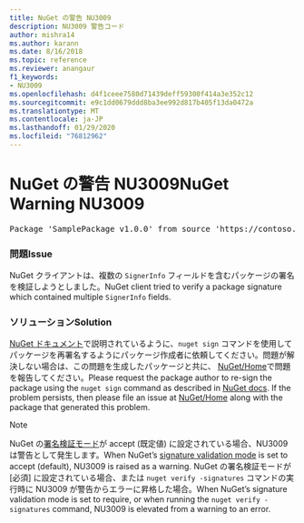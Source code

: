 ```yaml
---
title: NuGet の警告 NU3009
description: NU3009 警告コード
author: mishra14
ms.author: karann
ms.date: 8/16/2018
ms.topic: reference
ms.reviewer: anangaur
f1_keywords:
- NU3009
ms.openlocfilehash: d4f1ceee7580d71439deff59300f414a3e352c12
ms.sourcegitcommit: e9c1dd0679ddd8ba3ee992d817b405f13da0472a
ms.translationtype: MT
ms.contentlocale: ja-JP
ms.lasthandoff: 01/29/2020
ms.locfileid: "76812962"
---
```

# <a name="nuget-warning-nu3009"></a><span data-ttu-id="d21c9-103">NuGet の警告 NU3009</span><span class="sxs-lookup"><span data-stu-id="d21c9-103">NuGet Warning NU3009</span></span>

<pre>Package 'SamplePackage v1.0.0' from source 'https://contoso.com/index.json': The package signature file does not contain exactly one primary signature.</pre>

### <a name="issue"></a><span data-ttu-id="d21c9-104">問題</span><span class="sxs-lookup"><span data-stu-id="d21c9-104">Issue</span></span>

<span data-ttu-id="d21c9-105">NuGet クライアントは、複数の `SignerInfo` フィールドを含むパッケージの署名を検証しようとしました。</span><span class="sxs-lookup"><span data-stu-id="d21c9-105">NuGet client tried to verify a package signature which contained multiple `SignerInfo` fields.</span></span>


### <a name="solution"></a><span data-ttu-id="d21c9-106">ソリューション</span><span class="sxs-lookup"><span data-stu-id="d21c9-106">Solution</span></span>

<span data-ttu-id="d21c9-107">[NuGet ドキュメント](../../create-packages/sign-a-package.md)で説明されているように、`nuget sign` コマンドを使用してパッケージを再署名するようにパッケージ作成者に依頼してください。問題が解決しない場合は、この問題を生成したパッケージと共に、 [NuGet/Home](https://github.com/NuGet/Home/issues)で問題を報告してください。</span><span class="sxs-lookup"><span data-stu-id="d21c9-107">Please request the package author to re-sign the package using the `nuget sign` command as described in [NuGet docs](../../create-packages/sign-a-package.md). If the problem persists, then please file an issue at [NuGet/Home](https://github.com/NuGet/Home/issues) along with the package that generated this problem.</span></span>


> [!Note]
> <span data-ttu-id="d21c9-108">NuGet の[署名検証モード](../../consume-packages/installing-signed-packages.md#configure-package-signature-requirements)が accept (既定値) に設定されている場合、NU3009 は警告として発生します。</span><span class="sxs-lookup"><span data-stu-id="d21c9-108">When NuGet’s [signature validation mode](../../consume-packages/installing-signed-packages.md#configure-package-signature-requirements) is set to accept (default), NU3009 is raised as a warning.</span></span> <span data-ttu-id="d21c9-109">NuGet の署名検証モードが [必須] に設定されている場合、または `nuget verify -signatures` コマンドの実行時に NU3009 が警告からエラーに昇格した場合。</span><span class="sxs-lookup"><span data-stu-id="d21c9-109">When NuGet’s signature validation mode is set to require, or when running the `nuget verify -signatures` command, NU3009 is elevated from a warning to an error.</span></span> 
